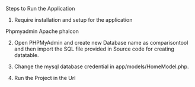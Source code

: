 Steps to Run the Application

1. Require installation and setup for the application
   
  Phpmyadmin
  Apache
  phalcon

2. Open PHPMyAdmin and create new Database name as comparisontool and then import the SQL file provided in Source code for creating datatable.

3. Change the mysql database credential in app/models/HomeModel.php.
 
4. Run the Project in the Url 
